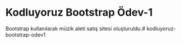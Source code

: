 # Kodluyoruz Bootstrap Ödev-1

Bootstrap kullanılarak müzik aleti satış sitesi oluşturuldu.#   k o d l u y o r u z - b o o t s t r a p - o d e v 1  
 